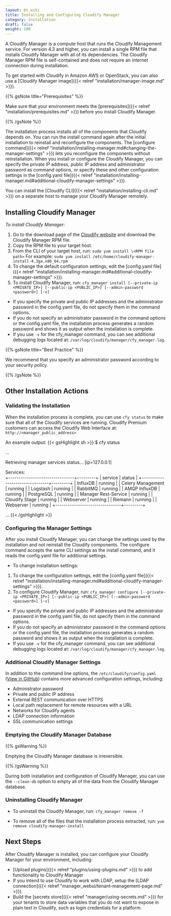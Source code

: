 ```yaml
---
layout: bt_wiki
title: Installing and Configuring Cloudify Manager
category: Installation
draft: false
weight: 100
---
```

A Cloudify Manager is a compute host that runs the Cloudify Management service. For version 4.3 and higher, you can install a single RPM file that installs Cloudify Manager with all of its dependencies. The Cloudify Manager RPM file is self-contained and does not require an internet connection during installation.

 To get started with Cloudify in Amazon AWS or OpenStack, you can also use a [Cloudify Manager image]({{< relref "installation/manager-image.md" >}}).

{{% gsNote title="Prerequisites" %}}

Make sure that your environment meets the [prerequisites]({{< relref "installation/prerequisites.md" >}}) before you install Cloudify Manager.

{{% /gsNote %}}

The installation process installs all of the components that Cloudify depends on. You can run the install command again after the initial installation to reinstall and reconfigure the components. The [configure command]({{< relref "installation/installing-manager.md#changing-the-manager-settings" >}}) lets you reconfigure the components without reinstallation. When you install or configure the Cloudify Manager, you can specify the private IP address, public IP address and administrator password as command options, or specify these and other configuration settings in the [config.yaml file]({{< relref "installation/installing-manager.md#additional-cloudify-manager-settings" >}}).

You can install the [Cloudify CLI]({{< relref "installation/installing-cli.md" >}}) on a separate host to manage your Cloudify Manager remotely.

## Installing Cloudify Manager

_To install Cloudify Manager:_

1. Go to the download page of the [Cloudify website](http://cloudify.co/download/) and download the Cloudify Manager RPM file.
1. Copy the RPM file to your target host.
1. From the CLI of your target host, run: ```sudo yum install \<RPM file path>```
   For example: ```sudo yum install /etc/home/cloudify-manager-install-4.3ga.x86_64.rpm```
1. To change the default configuration settings, edit the [config.yaml file]({{< relref "installation/installing-manager.md#additional-cloudify-manager-settings" >}}).
1. To install Cloudify Manager, run: ```cfy_manager install [--private-ip <PRIVATE_IP>] [--public-ip <PUBLIC_IP>] [--admin-password <password>] [-v]```

  * If you specify the private and public IP addresses and the administrator password in the config.yaml file, do not specify them in the command options.
  * If you do not specify an administrator password in the command options or the config.yaml file, the installation process generates a random password and shows it as output when the installation is complete.
  * If you use ```-v``` for the cfy_manager command, you can see additional debugging logs located at: ```/var/log/cloudify/manager/cfy_manager.log```.

{{% gsNote title="Best Practice" %}}

We recommend that you specify an administrator password according to your security policy. 

{{% /gsNote %}}


## Other Installation Actions

### Validating the Installation

When the installation process is complete, you can use ```cfy status``` to make sure that all of the Cloudify services are running.
Cloudify Premium customers can access the Cloudify Web Interface at: ```http://<manager_public_address>```

An example output:
{{< gsHighlight  sh >}}
$ cfy status

...

Retrieving manager services status... [ip=127.0.0.1]

Services:   
   +--------------------------------+---------+
   |            service             |  status |
   +--------------------------------+---------+
   | InfluxDB                       | running |
   | Celery Management              | running |
   | Logstash                       | running |
   | RabbitMQ                       | running |
   | AMQP InfluxDB                  | running |
   | PostgreSQL                     | running |
   | Manager Rest-Service           | running |
   | Cloudify Stage                 | running |
   | Webserver                      | running |
   | Riemann                        | running |
   | Webserver                      | running |
   +--------------------------------+---------+

   ...
   {{< /gsHighlight >}}

### Configuring the Manager Settings

After you install Cloudify Manager, you can change the settings used by the installation and not reinstall the Cloudify components. The configure command accepts the same CLI settings as the install command, and it reads the config.yaml file for additional settings.

* To change installation settings:
1. To change the configuration settings, edit the [config.yaml file]({{< relref "installation/installing-manager.md#additional-cloudify-manager-settings" >}}).
1. To configure Cloudify Manager, run: ```cfy_manager configure [--private-ip <PRIVATE_IP>] [--public-ip <PUBLIC_IP>] [--admin-password <password>] [-v]```

  * If you specify the private and public IP addresses and the administrator password in the config.yaml file, do not specify them in the command options.
  * If you do not specify an administrator password in the command options or the config.yaml file, the installation process generates a random password and shows it as output when the installation is complete.
  * If you use ```-v``` for the cfy_manager command, you can see additional debugging logs located at: ```/var/log/cloudify/manager/cfy_manager.log```.

### Additional Cloudify Manager Settings

In addition to the command line options, the ```/etc/cloudify/config.yaml``` ([View in GitHub](https://github.com/cloudify-cosmo/cloudify-manager-install)) contains more advanced configuration settings, including:

* Administrator password
* Private and public IP address
* External REST communication over HTTPS
* Local path replacement for remote resources with a URL
* Networks for Cloudify agents
* LDAP connection information
* SSL communication settings

### Emptying the Cloudify Manager Database

{{% gsWarning %}}

Emptying the Cloudify Manager database is irreversible.

{{% /gsWarning %}}

During both installation and configuration of Cloudify Manager, you can use the ```--clean-db``` option to empty all of the data from the Cloudify Manager database.

### Uninstalling Cloudify Manager

* To uninstall the Cloudify Manager, run: ```cfy_manager remove -f```

* To remove all of the files that the installation process extracted, run: ```yum remove cloudify-manager-install```

## Next Steps

After Cloudify Manager is installed, you can configure your Cloudify Manager for your environment, including:

* [Upload plugins]({{< relref "plugins/using-plugins.md" >}}) to add functionality to Cloudify Manager
* If you intend to use Cloudify to work with LDAP, setup the [LDAP connection]({{< relref "manager_webui/tenant-management-page.md" >}}).
* Build the [secrets store]({{< relref "manager/using-secrets.md" >}}) for your tenants to store data variables that you do not want to expose in plain text in Cloudify, such as login credentials for a platform.
